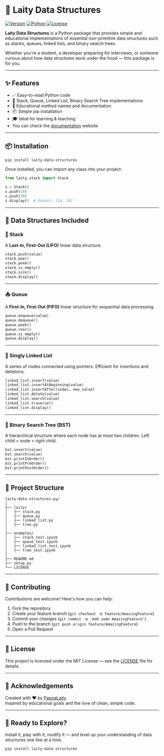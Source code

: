 # 🌿 Laity Data Structures

[![Version](https://img.shields.io/badge/version-0.1.2-blue.svg)](https://pypi.org/project/laity-data-structures/)
[![Python](https://img.shields.io/badge/python-3.7%2B-green.svg)](https://www.python.org/)
[![License](https://img.shields.io/badge/license-MIT-brightgreen)](./LICENSE)

**Laity Data Structures** is a Python package that provides simple and educational implementations of essential non-primitive data structures such as stacks, queues, linked lists, and binary search trees.

Whether you're a student, a developer preparing for interviews, or someone curious about how data structures work under the hood — this package is for you.

---

## ✨ Features

- ✅ Easy-to-read Python code
- 🧱 Stack, Queue, Linked List, Binary Search Tree implementations
- 📘 Educational method names and documentation
- 📦 Simple pip installation
- 🎓 Ideal for learning & teaching
-  You can check the [documentation](https://pappalaity.github.io/data-structures-python/) website

---

## 📦 Installation

```bash
pip install laity-data-structures
```

Once installed, you can import any class into your project:

```python
from laity.stack import Stack

s = Stack()
s.push(10)
s.push(20)
s.display()  # Output: [10, 20]
```

---

## 🧰 Data Structures Included

### 🔁 Stack

A **Last-In, First-Out (LIFO)** linear data structure.

```python
stack.push(value)
stack.pop()
stack.peek()
stack.is_empty()
stack.size()
stack.display()
```

---

### 📤 Queue

A **First-In, First-Out (FIFO)** linear structure for sequential data processing.

```python
queue.enqueue(value)
queue.dequeue()
queue.peek()
queue.rear()
queue.is_empty()
queue.display()
```

---

### 🔗 Singly Linked List

A series of nodes connected using pointers. Efficient for insertions and deletions.

```python
linked_list.insert(value)
linked_list.insertAtBeginning(value)
linked_list.insertAfter(index, new_value)
linked_list.delete(value)
linked_list.search(value)
linked_list.traverse()
linked_list.display()
```

---

### 🌳 Binary Search Tree (BST)

A hierarchical structure where each node has at most two children. Left child < node < right child.

```python
bst.insert(value)
bst.search(value)
bst.printInOrder()
bst.printPreOrder()
bst.printPostOrder()
```

---

## 📂 Project Structure

```
laity-data-structures-py/
│
├── laity/
│   ├── stack.py
│   ├── queue.py
│   ├── linked_list.py
│   ├── tree.py
│
├── examples/
│   ├── stack_test.ipynb
│   ├── queue_test.ipynb
│   ├── linked_list_test.ipynb
│   ├── tree_test.ipynb
│
├── README.md
├── setup.py
└── LICENSE
```

---

## 🤝 Contributing

Contributions are welcome! Here's how you can help:

1. Fork the repository
2. Create your feature branch (`git checkout -b feature/AmazingFeature`)
3. Commit your changes (`git commit -m 'Add some AmazingFeature'`)
4. Push to the branch (`git push origin feature/AmazingFeature`)
5. Open a Pull Request

---

## 📜 License

This project is licensed under the MIT License — see the [LICENSE](./LICENSE) file for details.

---

## 🙌 Acknowledgements

Created with ❤️ by [PappaLaity](https://github.com/PappaLaity)  
Inspired by educational goals and the love of clean, simple code.

---

## 🚀 Ready to Explore?

Install it, play with it, modify it — and level up your understanding of data structures one line at a time.

```bash
pip install laity-data-structures
```
